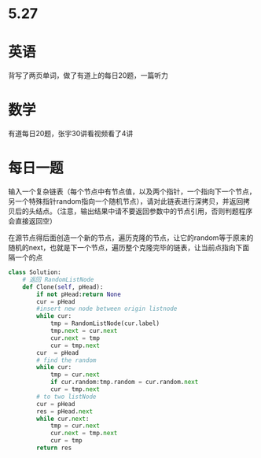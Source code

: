 # 5.27

# 英语

背写了两页单词，做了有道上的每日20题，一篇听力

# 数学    

有道每日20题，张宇30讲看视频看了4讲

#  每日一题  

输入一个复杂链表（每个节点中有节点值，以及两个指针，一个指向下一个节点，另一个特殊指针random指向一个随机节点），请对此链表进行深拷贝，并返回拷贝后的头结点。（注意，输出结果中请不要返回参数中的节点引用，否则判题程序会直接返回空）

在源节点得后面创造一个新的节点，遍历克隆的节点，让它的random等于原来的随机的next，也就是下一个节点，遍历整个克隆完毕的链表，让当前点指向下面隔一个的点

```python
class Solution:
    # 返回 RandomListNode
    def Clone(self, pHead):
        if not pHead:return None
        cur = pHead
        #insert new node between origin listnode
        while cur:
            tmp = RandomListNode(cur.label)
            tmp.next = cur.next
            cur.next = tmp
            cur = tmp.next
        cur  = pHead
        # find the random
        while cur:
            tmp = cur.next
            if cur.random:tmp.random = cur.random.next
            cur = tmp.next
        # to two listNode
        cur = pHead
        res = pHead.next
        while cur.next:
            tmp = cur.next
            cur.next = tmp.next
            cur = tmp
        return res
```


